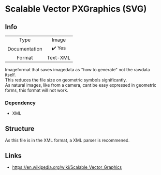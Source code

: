 # Scalable Vector PXGraphics (SVG)

## Info
|||
|:-:|:-:|
|Type| Image |
|Documentation| :heavy_check_mark: Yes |
|Format| Text-XML |

Imageformat that saves imagedata as "how to generate" not the rawdata itself.<br>
This reduces the file size on geometric symbols significantly.<br>
As natural images, like from a camera, cant be easy expressed in geometric forms, this format will not work.

### Dependency
- XML

## Structure
As this file is in the XML format, a XML parser is recommened.

## Links
- https://en.wikipedia.org/wiki/Scalable_Vector_Graphics
